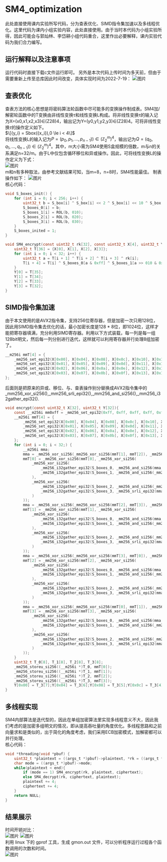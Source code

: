 # SM4_optimization
此处直接使用课内实验所写代码，分为查表优化、SIMD指令集加速以及多线程优化。这里代码为课内小组实验内容，此处直接使用。由于当时本代码为小组实验所得，因此可能会与郭灿林、李岱耕小组代码重合，这里作出必要解释，课内实验代码为我们合力编写。
## 运行解释以及注意事项
运行代码时直接下载c文件运行即可。
另外是本次代码上传时间为多天前，但由于需要重新上传至总库因此时间改变，具体实现时间为2022-7-19： 
![图片](https://user-images.githubusercontent.com/105708747/180763614-df5873cc-9c08-414f-9c59-ad8bd7e14e73.png)
## 查表优化
查表方法的核心思想是将密码算法轮函数中尽可能多的变换操作制成表。SM4加/解密轮函数中的T变换由非线性变换τ和线性变换L构成。将非线性变换τ的输入记为X=(x0,x1,x2,x3)$\in$(Z28)4，输出记为Y=(y0,y1,y2,y3)$\in$(Z28)4。可将非线性变换$\tau$的操作定义如下。  
$\[{y_i} = Sbox({x_i}),0 \le i < 4\]$  
将线性变换L的输入记为$P=(p_0,p_1,...,p_{n-1}))\in (\mathbb{Z}_{2}^{m})^4$，输出记为$Q=(q_0,q_1,...,q_{n-1}))\in(\mathbb{Z}_{2}^{m})^4$。其中，m大小需为SM4使用S盒规模的倍数，m与n的关系满足n=32/m。由于L中仅包含循环移位和异或操作。因此，可将线性变换L的操作定义为下式：  
![图片](https://user-images.githubusercontent.com/105708747/179983581-7ab5a485-97be-4055-925e-467a58d3d6fa.png)  
m和n有多种取法，由参考文献结果可知，当m=8，n=8时，SM4性能最佳。
制表操作如下：
![图片](https://user-images.githubusercontent.com/105708747/179983798-ab5aee79-c42e-4165-9f0b-5904e3e6d71b.png)  
核心代码：  
```c
void S_boxes_init() {
    for (int i = 0; i < 256; i++) {
        uint32_t b = S_box[i] ^ S_box[i] << 2 ^ S_box[i] << 10 ^ S_box[i] << 18 ^ S_box[i] << 24;
        S_boxes_0[i] = b;
        S_boxes_1[i] = ROL(b, 010);
        S_boxes_2[i] = ROL(b, 020);
        S_boxes_3[i] = ROL(b, 030);
    }
    S_boxes_inited = 1;
}
```
```c
void SM4_encrypt(const uint32_t rk[32], const uint32_t X[4], uint32_t Y[4]) {
	uint32_t T[36] = {X[0], X[1], X[2], X[3]};
	for (int i = 0; i < 32; i++) {
		uint32_t a = T[i + 1] ^ T[i + 2] ^ T[i + 3] ^ rk[i];
		T[i + 4] = T[i] ^ S_boxes_0[a & 0xff] ^ S_boxes_1[a >> 010 & 0xff] ^ S_boxes_2[a >> 020 & 0xff] ^ S_boxes_3[a >> 030 & 0xff];
	}
	Y[0] = T[35];
	Y[1] = T[34];
	Y[2] = T[33];
	Y[3] = T[32];
}
```
## SIMD指令集加速
由于本文使用的是AVX2指令集，支持256位寄存器，但是加密一次只用128位，因此用SIMD指令集去优化的话，最小加密长度是128 * 8位，即1024位，这样才能把寄存器填满，充分利用SIMD寄存器。利用以下方式装载，每一列是每一组128bit明文，然后每一列分别进行迭代，这样就可以利用寄存器并行处理8组加密了。
```c
__m256i mmT[4] = {
	_mm256_set_epi32(X[0x00], X[0x04], X[0x08], X[0x0c], X[0x10], X[0x14], X[0x18], X[0x1c]),
	_mm256_set_epi32(X[0x01], X[0x05], X[0x09], X[0x0d], X[0x11], X[0x15], X[0x19], X[0x1d]),
	_mm256_set_epi32(X[0x02], X[0x06], X[0x0a], X[0x0e], X[0x12], X[0x16], X[0x1a], X[0x1e]),
	_mm256_set_epi32(X[0x03], X[0x07], X[0x0b], X[0x0f], X[0x13], X[0x17], X[0x1b], X[0x1f]),
};
```
后面则是把原来的异或、移位、与、查表操作别分替换成AVX2指令集中的$\_$mm256$\_$xor$\_$si256(),$\_$mm256$\_$srli$\_$epi32(),$\_$mm256$\_$and$\_$si256(),$\_$mm256$\_$i32gather$\_$epi32().  
```c
void encrypt(const uint32_t X[32], uint32_t Y[32]){
    const __m256i mm0xff = _mm256_set_epi32(0xff, 0xff, 0xff, 0xff, 0xff, 0xff, 0xff, 0xff);
    __m256i mmT[4] = {
        _mm256_set_epi32(X[0x00], X[0x04], X[0x08], X[0x0c], X[0x10], X[0x14], X[0x18], X[0x1c]),
        _mm256_set_epi32(X[0x01], X[0x05], X[0x09], X[0x0d], X[0x11], X[0x15], X[0x19], X[0x1d]),
        _mm256_set_epi32(X[0x02], X[0x06], X[0x0a], X[0x0e], X[0x12], X[0x16], X[0x1a], X[0x1e]),
        _mm256_set_epi32(X[0x03], X[0x07], X[0x0b], X[0x0f], X[0x13], X[0x17], X[0x1b], X[0x1f]),
    };
    for (int i = 0; i < 32;) {
        __m256i mma;
        mma = _mm256_xor_si256(_mm256_xor_si256(mmT[1], mmT[2]), _mm256_xor_si256(mmT[3], mmrk[i++]));
        mmT[0] = _mm256_xor_si256(mmT[0], _mm256_xor_si256(
            _mm256_xor_si256(
                _mm256_i32gather_epi32(S_boxes_0, _mm256_and_si256(mma, mm0xff), 4),
                _mm256_i32gather_epi32(S_boxes_1, _mm256_and_si256(_mm256_srli_epi32(mma, 010), mm0xff), 4)
            ),
            _mm256_xor_si256(
                _mm256_i32gather_epi32(S_boxes_2, _mm256_and_si256(_mm256_srli_epi32(mma, 020), mm0xff), 4),
                _mm256_i32gather_epi32(S_boxes_3, _mm256_srli_epi32(mma, 030), 4)
            )
        ));
        mma = _mm256_xor_si256(_mm256_xor_si256(mmT[2], mmT[3]), _mm256_xor_si256(mmT[0], mmrk[i++]));
        mmT[1] = _mm256_xor_si256(mmT[1], _mm256_xor_si256(
            _mm256_xor_si256(
                _mm256_i32gather_epi32(S_boxes_0, _mm256_and_si256(mma, mm0xff), 4),
                _mm256_i32gather_epi32(S_boxes_1, _mm256_and_si256(_mm256_srli_epi32(mma, 010), mm0xff), 4)
            ),
            _mm256_xor_si256(
                _mm256_i32gather_epi32(S_boxes_2, _mm256_and_si256(_mm256_srli_epi32(mma, 020), mm0xff), 4),
                _mm256_i32gather_epi32(S_boxes_3, _mm256_srli_epi32(mma, 030), 4)
            )
        ));
        mma = _mm256_xor_si256(_mm256_xor_si256(mmT[3], mmT[0]), _mm256_xor_si256(mmT[1], mmrk[i++]));
        mmT[2] = _mm256_xor_si256(mmT[2], _mm256_xor_si256(
            _mm256_xor_si256(
                _mm256_i32gather_epi32(S_boxes_0, _mm256_and_si256(mma, mm0xff), 4),
                _mm256_i32gather_epi32(S_boxes_1, _mm256_and_si256(_mm256_srli_epi32(mma, 010), mm0xff), 4)
            ),
            _mm256_xor_si256(
                _mm256_i32gather_epi32(S_boxes_2, _mm256_and_si256(_mm256_srli_epi32(mma, 020), mm0xff), 4),
                _mm256_i32gather_epi32(S_boxes_3, _mm256_srli_epi32(mma, 030), 4)
            )
        ));
        mma = _mm256_xor_si256(_mm256_xor_si256(mmT[0], mmT[1]), _mm256_xor_si256(mmT[2], mmrk[i++]));
        mmT[3] = _mm256_xor_si256(mmT[3], _mm256_xor_si256(
            _mm256_xor_si256(
                _mm256_i32gather_epi32(S_boxes_0, _mm256_and_si256(mma, mm0xff), 4),
                _mm256_i32gather_epi32(S_boxes_1, _mm256_and_si256(_mm256_srli_epi32(mma, 010), mm0xff), 4)
            ),
            _mm256_xor_si256(
                _mm256_i32gather_epi32(S_boxes_2, _mm256_and_si256(_mm256_srli_epi32(mma, 020), mm0xff), 4),
                _mm256_i32gather_epi32(S_boxes_3, _mm256_srli_epi32(mma, 030), 4)
            )
        ));
    }
    uint32_t T_0[8], T_1[8], T_2[8], T_3[8];
    _mm256_storeu_si256((__m256i *)T_0, mmT[0]);
    _mm256_storeu_si256((__m256i *)T_1, mmT[1]);
    _mm256_storeu_si256((__m256i *)T_2, mmT[2]);
    _mm256_storeu_si256((__m256i *)T_3, mmT[3]);
    Y[0x00] = T_3[7];Y[0x04] = T_3[6];Y[0x08] = T_3[5];Y[0x0c] = T_3[4];Y[0x10] = T_3[3];Y[0x14] = T_3[2]; Y[0x18] = T_3[1];Y[0x1c] = T_3[0];Y[0x01] = T_2[7];Y[0x05] = T_2[6];Y[0x09] = T_2[5];Y[0x0d] = T_2[4];Y[0x11] = T_2[3];Y[0x15] = T_2[2];Y[0x19] = T_2[1]; Y[0x1d] = T_2[0];Y[0x02] = T_1[7];Y[0x06] = T_1[6]; Y[0x0a] = T_1[5];Y[0x0e] = T_1[4];Y[0x12] = T_1[3];Y[0x16] = T_1[2]; Y[0x1a] = T_1[1]; Y[0x1e] = T_1[0];Y[0x03] = T_0[7];Y[0x07] = T_0[6];Y[0x0b] = T_0[5];Y[0x0f] = T_0[4];Y[0x13] = T_0[3]; Y[0x17] = T_0[2];Y[0x1b] = T_0[1];Y[0x1f] = T_0[0];
}
```
## 多线程实现
SM4内部算法是迭代型的，因此在单组加密算法里实现多线程意义不大，因此我们考虑的是加密多组明文的情况，即从提高吞吐量的角度优化。多线程思路和之前向量求和是类似的，出于简化的角度考虑，我们采用ECB加密模式，加解密都可以并行处理。  
核心代码：
```c
void *threading(void *pbuf) {
	uint32_t *plaintext = ((args_t *)pbuf)->plaintext, *rk = ((args_t *)pbuf)->rk, *ciphertext = ((args_t *)pbuf)->ciphertext, *end = ((args_t *)pbuf)->end;
	char mode = ((args_t *)pbuf)->mode;
	while(plaintext < end){
		if (mode == 1) SM4_encrypt(rk, plaintext, ciphertext);
		else SM4_decrypt(rk, ciphertext, plaintext);
		plaintext += 4;
		ciphertext += 4;
	}
	return NULL;
}
```
## 结果展示
时间开销对比：  
![图片](https://user-images.githubusercontent.com/105708747/180763245-5c4e2440-2cff-430e-856a-c236468ea502.png)
![图片](https://user-images.githubusercontent.com/105708747/180763300-c46bfeb5-43c9-4f73-9e1e-4844c4ae29ac.png)  
利用 linux 下的 gprof 工具，生成 gmon.out 文件，可以分析程序运行过程各个函数调用的次数和时间。  
![图片](https://user-images.githubusercontent.com/105708747/180763378-86c06826-95a9-4c49-8557-cdfb265bc2c1.png)

